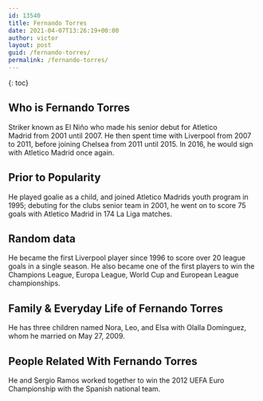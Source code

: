 ```yaml
---
id: 13540
title: Fernando Torres
date: 2021-04-07T13:26:19+00:00
author: victor
layout: post
guid: /fernando-torres/
permalink: /fernando-torres/
---
```



{: toc}


## Who is Fernando Torres



Striker known as El Niño who made his senior debut for Atletico Madrid from 2001 until 2007. He then spent time with Liverpool from 2007 to 2011, before joining Chelsea from 2011 until 2015. In 2016, he would sign with Atletico Madrid once again.

                
                
                
## Prior to Popularity



He played goalie as a child, and joined Atletico Madrids youth program in 1995; debuting for the clubs senior team in 2001, he went on to score 75 goals with Atletico Madrid in 174 La Liga matches. 

                
                
                
## Random data



He became the first Liverpool player since 1996 to score over 20 league goals in a single season. He also became one of the first players to win the Champions League, Europa League, World Cup and European League championships.

                
                
                
## Family & Everyday Life of Fernando Torres



He has three children named Nora, Leo, and Elsa with Olalla Dominguez, whom he married on May 27, 2009.

                
                
                
## People Related With Fernando Torres



He and Sergio Ramos worked together to win the 2012 UEFA Euro Championship with the Spanish national team.

                
              
            
          
          
          